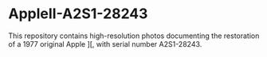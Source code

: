 # AppleII-A2S1-28243
This repository contains high-resolution photos documenting the restoration of a 1977 original Apple ][, with serial number A2S1-28243.
